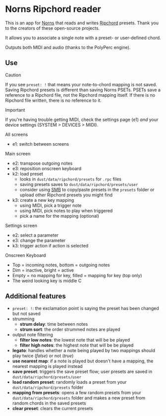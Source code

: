 # Norns Ripchord reader

This is an app for [Norns](https://monome.org/docs/norns/) that reads and writes [Ripchord](https://trackbout.com/ripchord) presets. Thank you to the creators of these open-source projects.

It allows you to associate a single note with a preset- or user-defined chord.

Outputs both MIDI and audio (thanks to the PolyPerc engine).

## Use

> [!CAUTION]
> If you see `preset: !` that means your note-to-chord mapping is not saved. Saving Ripchord presets is different than saving Norns PSETs. PSETs save a reference to a Ripchord file, not the Ripchord mapping itself. If there is no Ripchord file written, there is no reference to it.

> [!IMPORTANT]
> If you're having trouble getting MIDI, check the settings page (e1) _and_ your device settings (SYSTEM > DEVICES > MIDI).

All screens

- e1: switch between screens

Main screen

- e2: transpose outgoing notes
- e3: reposition onscreen keyboard
- k2: load preset
  - looks in `dust/data/ripchord/presets` for `.rpc` files
  - saving presets saves to `dust/data/ripchord/presets/user`
  - consider using [SMB](https://monome.org/docs/norns/fileshare/) to copy/paste presets in the `presets` folder or upload other Ripchord presets you might find
- k3: create a new key mapping
  - using MIDI, pick a trigger note
  - using MIDI, pick notes to play when triggered
  - pick a name for the mapping (optional)

Settings screen

- e2: select a parameter
- e3: change the parameter
- k3: trigger action if action is selected

Onscreen Keyboard

- Top = incoming notes, bottom = outgoing notes
- Dim = inactive, bright = active
- Empty = no mapping for key, filled = mapping for key (top only)
- The weird looking key is middle C

## Additional features

- `preset: !`: the exclamation point is saying the preset has been changed but not saved
- strumming
  - **strum delay**: time between notes
  - **strum sort**: the order strummed notes are played
- output note filtering
  - **filter low notes**: the lowest note that will be be played
  - **filter high notes**: the highest note that will be be played
- **legato**: handles whether a note being played by two mappings should play twice (_false_) or not (_true_)
- **use nearest map**: if a note is played but doesn't have a mapping, the nearest mapping is played instead
- **save preset**: triggers the save preset flow; user presets are saved in `dust/data/ripchord/presets/user`
- **load random preset**: randomly loads a preset from your `dust/data/ripchord/presets` folder
- **mapping from presets**: opens a few random presets from your `dust/data/ripchord/presets` folder and makes a new preset from random chords in the saved presets
- **clear preset**: clears the current presets
